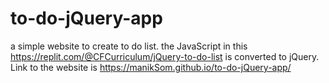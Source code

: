 # to-do-jQuery-app
a simple website to create to do list. the JavaScript in this https://replit.com/@CFCurriculum/jQuery-to-do-list is converted to jQuery. Link to the website is https://manikSom.github.io/to-do-jQuery-app/
